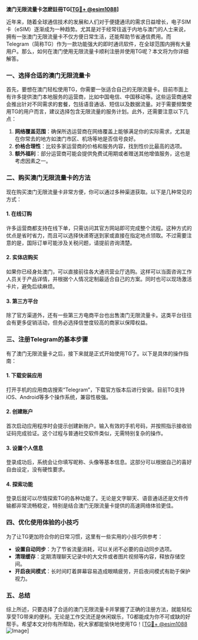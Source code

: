 **澳门无限流量卡怎麽註冊TG[[TG💪+ @esim1088](https://t.me/s/esim1088)]**

近年来，随着全球通信技术的发展和人们对于便捷通讯的需求日益增长，电子SIM卡（eSIM）逐渐成为一种趋势。尤其是对于经常往返于内地与澳门的人士来说，拥有一张澳门无限流量卡不仅方便日常生活，还能帮助节省通信费用。而Telegram（简称TG）作为一款功能强大的即时通讯软件，在全球范围内拥有大量用户。那么，如何在澳门使用无限流量卡顺利注册并使用TG呢？本文将为你详细解答。

### 一、选择合适的澳门无限流量卡

首先，要想在澳门轻松使用TG，你需要一张适合自己的无限流量卡。目前市面上有许多提供澳门本地服务的运营商，比如中国电信、中国移动等。这些运营商通常会推出针对不同需求的套餐，包括语音通话、短信以及数据流量。对于需要频繁使用TG的用户而言，建议选择包含无限流量的服务计划。此外，还需要注意以下几点：

1. **网络覆盖范围**：确保所选运营商在网络覆盖上能够满足你的实际需求，尤其是在你常去的地方如澳门市区、机场等地是否信号良好。
2. **价格合理性**：比较多家运营商的价格和服务内容，找到性价比最高的选项。
3. **额外福利**：部分运营商可能会提供免费试用期或者赠送其他增值服务，这也是考虑因素之一。

### 二、购买澳门无限流量卡的方法

现在购买澳门无限流量卡非常方便，你可以通过多种渠道获取。以下是几种常见的方式：

#### 1. 在线订购
许多运营商都支持在线下单，只需访问其官方网站即可完成整个流程。这种方式的优点是省时省力，而且可以选择快递寄送到家或直接在指定地点领取。不过需要注意的是，国际订单可能涉及关税问题，请提前咨询清楚。

#### 2. 实体店购买
如果你已经身处澳门，可以直接前往各大通讯营业厅选购。这样可以当面咨询工作人员关于产品详情，并根据个人情况定制最适合自己的方案。同时也可以现场激活卡片，避免后续麻烦。

#### 3. 第三方平台
除了官方渠道外，还有一些第三方电商平台也出售澳门无限流量卡。这类平台往往会有更多促销活动，但务必选择信誉度较高的商家以保障权益。

### 三、注册Telegram的基本步骤

有了澳门无限流量卡之后，接下来就是正式开始使用TG了。以下是具体的操作指南：

#### 1. 下载安装应用
打开手机的应用商店搜索“Telegram”，下载官方版本后进行安装。目前TG支持iOS、Android等多个操作系统，兼容性极强。

#### 2. 创建账户
首次启动应用程序时会提示创建新账户。输入有效的手机号码，并按照指示接收验证码完成验证。这个过程与普通社交软件类似，无需特别复杂的操作。

#### 3. 设置个人信息
登录成功后，系统会让你填写昵称、头像等基本信息。这部分可以根据自己的喜好自由设定，没有硬性要求。

#### 4. 探索功能
登录后就可以尽情探索TG的各种功能了。无论是文字聊天、语音通话还是文件传输都非常流畅稳定，特别是结合澳门无限流量卡提供的高速网络体验更佳。

### 四、优化使用体验的小技巧

为了让TG更加符合你的日常习惯，这里有一些实用的小技巧供参考：

- **设置自动同步**：为了节省流量消耗，可以关闭不必要的自动同步选项。
- **清理缓存**：定期清理聊天记录中的大文件或者图片视频等内容，释放存储空间。
- **开启夜间模式**：长时间盯着屏幕容易造成眼睛疲劳，开启夜间模式有助于保护视力。

### 五、总结

综上所述，只要选择了合适的澳门无限流量卡并掌握了正确的注册方法，就能轻松享受TG带来的便利。无论是工作交流还是休闲娱乐，TG都能成为你不可或缺的好帮手。希望本文对你有所帮助，祝大家都能愉快地使用TG！[[TG💪+ @esim1088](https://t.me/s/esim1088) ![Image](https://i.postimg.cc/4NQfJmqS/Snipaste-2025-05-13-00-14-12.png)]